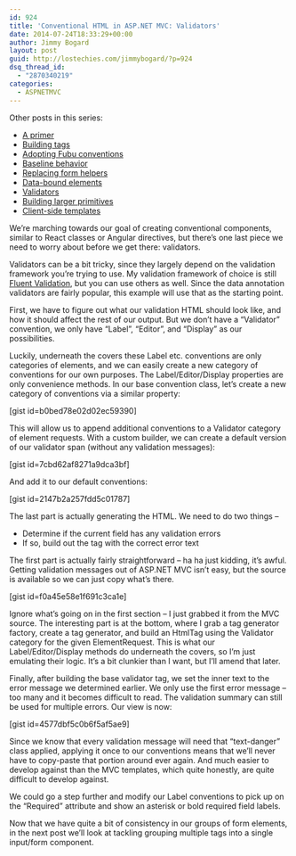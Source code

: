 ```yaml
---
id: 924
title: 'Conventional HTML in ASP.NET MVC: Validators'
date: 2014-07-24T18:33:29+00:00
author: Jimmy Bogard
layout: post
guid: http://lostechies.com/jimmybogard/?p=924
dsq_thread_id:
  - "2870340219"
categories:
  - ASPNETMVC
---
```

Other posts in this series:

  * [A primer](http://lostechies.com/jimmybogard/2013/07/18/conventional-html-in-asp-net-mvc-a-primer/)
  * [Building tags](http://lostechies.com/jimmybogard/2013/08/13/conventional-html-in-asp-net-mvc-building-tags/)
  * [Adopting Fubu conventions](http://lostechies.com/jimmybogard/2014/07/11/conventional-html-in-asp-net-mvc-adopting-fubu-conventions/)
  * [Baseline behavior](http://lostechies.com/jimmybogard/2014/07/17/conventional-html-in-asp-net-mvc-baseline-behavior/)
  * [Replacing form helpers](http://lostechies.com/jimmybogard/2014/07/22/conventional-html-in-asp-net-mvc-replacing-form-helpers/)
  * [Data-bound elements](http://lostechies.com/jimmybogard/2014/07/23/conventional-html-in-asp-net-mvc-data-bound-elements/)
  * [Validators](http://lostechies.com/jimmybogard/2014/07/24/conventional-html-in-asp-net-mvc-validators/)
  * [Building larger primitives](http://lostechies.com/jimmybogard/2014/07/25/conventional-html-in-asp-net-mvc-building-larger-primitives/)
  * [Client-side templates](http://lostechies.com/jimmybogard/2014/08/14/conventional-html-in-asp-net-mvc-client-side-templates/)

We’re marching towards our goal of creating conventional components, similar to React classes or Angular directives, but there’s one last piece we need to worry about before we get there: validators.

Validators can be a bit tricky, since they largely depend on the validation framework you’re trying to use. My validation framework of choice is still [Fluent Validation](http://fluentvalidation.codeplex.com/), but you can use others as well. Since the data annotation validators are fairly popular, this example will use that as the starting point.

First, we have to figure out what our validation HTML should look like, and how it should affect the rest of our output. But we don’t have a “Validator” convention, we only have “Label”, “Editor”, and “Display” as our possibilities.

Luckily, underneath the covers these Label etc. conventions are only categories of elements, and we can easily create a new category of conventions for our own purposes. The Label/Editor/Display properties are only convenience methods. In our base convention class, let’s create a new category of conventions via a similar property:

[gist id=b0bed78e02d02ec59390]

This will allow us to append additional conventions to a Validator category of element requests. With a custom builder, we can create a default version of our validator span (without any validation messages):

[gist id=7cbd62af8271a9dca3bf]

And add it to our default conventions:

[gist id=2147b2a257fdd5c01787]

The last part is actually generating the HTML. We need to do two things &#8211;

  * Determine if the current field has any validation errors
  * If so, build out the tag with the correct error text

The first part is actually fairly straightforward – ha ha just kidding, it’s awful. Getting validation messages out of ASP.NET MVC isn’t easy, but the source is available so we can just copy what’s there.

[gist id=f0a45e58e1f691c3ca1e]

Ignore what’s going on in the first section – I just grabbed it from the MVC source. The interesting part is at the bottom, where I grab a tag generator factory, create a tag generator, and build an HtmlTag using the Validator category for the given ElementRequest. This is what our Label/Editor/Display methods do underneath the covers, so I’m just emulating their logic. It’s a bit clunkier than I want, but I’ll amend that later.

Finally, after building the base validator tag, we set the inner text to the error message we determined earlier. We only use the first error message – too many and it becomes difficult to read. The validation summary can still be used for multiple errors. Our view is now:

[gist id=4577dbf5c0b6f5af5ae9]

Since we know that every validation message will need that “text-danger” class applied, applying it once to our conventions means that we’ll never have to copy-paste that portion around ever again. And much easier to develop against than the MVC templates, which quite honestly, are quite difficult to develop against.

We could go a step further and modify our Label conventions to pick up on the “Required” attribute and show an asterisk or bold required field labels.

Now that we have quite a bit of consistency in our groups of form elements, in the next post we’ll look at tackling grouping multiple tags into a single input/form component.